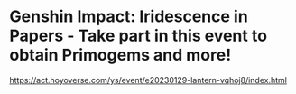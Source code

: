 # Genshin Impact: Iridescence in Papers - Take part in this event to obtain Primogems and more!
https://act.hoyoverse.com/ys/event/e20230129-lantern-vqhoj8/index.html